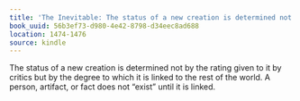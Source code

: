 ```yaml
---
title: 'The Inevitable: The status of a new creation is determined not by the rating…'
book_uuid: 56b3ef73-d980-4e42-8798-d34eec8ad688
location: 1474-1476
source: kindle
---
```


The status of a new creation is determined not by the rating given to it by critics but by the degree to which it is linked to the rest of the world. A person, artifact, or fact does not “exist” until it is linked.